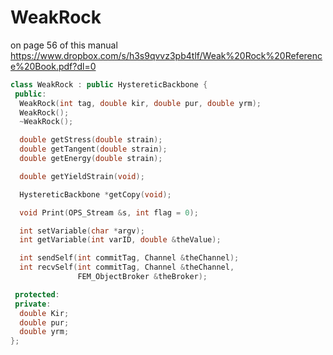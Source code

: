
# WeakRock 

on page 56 of this manual
https://www.dropbox.com/s/h3s9qvvz3pb4tlf/Weak%20Rock%20Reference%20Book.pdf?dl=0

```cpp
class WeakRock : public HystereticBackbone {
 public:
  WeakRock(int tag, double kir, double pur, double yrm);
  WeakRock();
  ~WeakRock();

  double getStress(double strain);
  double getTangent(double strain);
  double getEnergy(double strain);

  double getYieldStrain(void);

  HystereticBackbone *getCopy(void);

  void Print(OPS_Stream &s, int flag = 0);

  int setVariable(char *argv);
  int getVariable(int varID, double &theValue);

  int sendSelf(int commitTag, Channel &theChannel);
  int recvSelf(int commitTag, Channel &theChannel,
               FEM_ObjectBroker &theBroker);

 protected:
 private:
  double Kir;
  double pur;
  double yrm;
};
```

